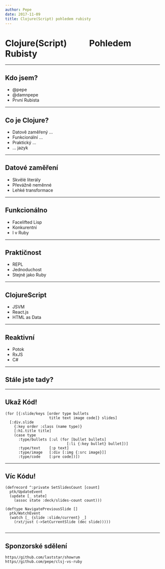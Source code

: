 ```yaml
---
author: Pepe
date: 2017-11-09
title: Clojure(Script) pohledem rubisty
---
```


# Clojure(Script)           Pohledem              Rubisty

---

## Kdo jsem?

* @pepe
* @damnpepe
* První Rubista

---

## Co je Clojure?

* Datově zaměřený …
* Funkcionální …
* Praktický …
* … jazyk

---

## Datové zaměření

* Skvělé literály
* Převážně neměnné
* Lehké transformace

---

## Funkcionálno

* Facelifted Lisp 
* Konkurentní
* I v Ruby

---

## Praktičnost

* REPL
* Jednoduchost
* Stejně jako Ruby

---

## ClojureScript

* JSVM
* React.js
* HTML as Data


---

## Reaktivní 

* Potok
* RxJS
* C#

---

## Stále jste tady?

---

## Ukaž Kód!

```
(for [{:slide/keys [order type bullets 
                    title text image code]} slides]
  [:div.slide
    {:key order :class (name type)}
    [:h1.title title]
    (case type
      :type/bullets [:ul (for [bullet bullets]
                            [:li {:key bullet} bullet])]
      :type/text    [:p text]
      :type/image   [:div [:img {:src image}]]
      :type/code    [:pre code])])
```

---

## Víc Kódu!

```
(defrecord ^:private SetSlidesCount [count]
  ptk/UpdateEvent
  (update [_ state]
    (assoc state :deck/slides-count count)))

(deftype NavigatePreviousSlide []
  ptk/WatchEvent
  (watch [_ {slide :slide/current} _]
    (rxt/just (->SetCurrentSlide (dec slide)))))
    
```

---

## Sponzorské sdělení

```
https//github.com/laststar/showrum
https//github.com/pepe/clsj-vs-ruby
```
